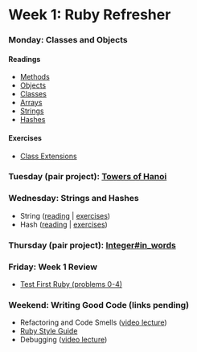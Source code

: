 # Week 1: Ruby Refresher
### Monday: Classes and Objects

#### Readings
- [Methods][methods]
- [Objects][objects]
- [Classes][classes]
- [Arrays][arrays]
- [Strings][strings]
- [Hashes][hashes]

[methods]: ./w1d1/readings/method.md
[objects]: ./w1d1/readings/object.md
[classes]: ./w1d1/readings/classes.md
[arrays]: ./w1d1/readings/array.md
[strings]: ./w1d1/readings/string.md
[hashes]: ./w1d1/readings/hash.md

#### Exercises
- [Class Extensions][class-extensions]

[class-extensions]: ./w1d1/exercises/class-extensions.md

### Tuesday (pair project): [Towers of Hanoi][towers-of-hanoi]

[towers-of-hanoi]: ./w1d2/

### Wednesday: Strings and Hashes
- String ([reading][string-reading] | [exercises][string-exercises])
- Hash ([reading][hash-reading] | [exercises][hash-exercises])

[string-reading]: ./w1d3/string.md
[string-exercises]: ./w1d3/string.md#exercises
[hash-reading]: ./w1d3/hash.md
[hash-exercises]: ./w1d3/hash.md#exercises

### Thursday (pair project): [Integer#in_words][in-words]

[in-words]: ./w1d4/

### Friday: Week 1 Review
- [Test First Ruby (problems 0-4)][test-first-i]

[test-first-i]: ./w1d5/

### Weekend: Writing Good Code (links pending)
- Refactoring and Code Smells ([video lecture][refactoring-video])
- [Ruby Style Guide][ruby-styleguide]
- Debugging ([video lecture][debugging_video])

[refactoring-video]: https://www.youtube.com/watch?v=DC-pQPq0acs
[ruby-styleguide]: https://github.com/styleguide/ruby
[debugging_video]: https://vimeo.com/129370279
